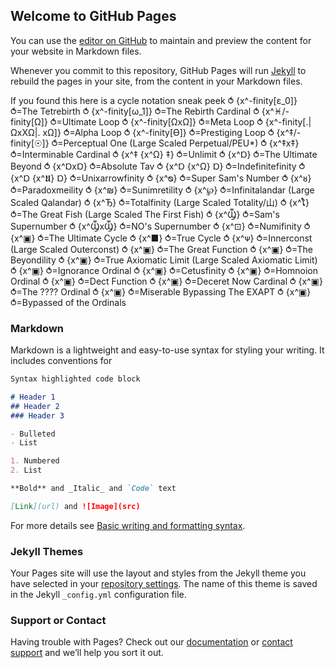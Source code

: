 ## Welcome to GitHub Pages

You can use the [editor on GitHub](https://github.com/Metroish472/metroish472.github.io/edit/main/index.md) to maintain and preview the content for your website in Markdown files.

Whenever you commit to this repository, GitHub Pages will run [Jekyll](https://jekyllrb.com/) to rebuild the pages in your site, from the content in your Markdown files.

If you found this here is a cycle notation sneak peek
⥀ {x^-finity[ε_0]} ⥀=The Tetrebirth
⥀ {x^-finity[ω_1]} ⥀=The Rebirth Cardinal
⥀ {x^♓︎/-finity[Ω]} ⥀=Ultimate Loop
⥀ {x^-finity[ΩxΩ]} ⥀=Meta Loop
⥀ {x^-finity[.|ΩxXΩ|. xΩ]} ⥀=Alpha Loop
⥀ {x^-finity[ϴ]} ⥀=Prestiging Loop
⥀ {x^‡/-finity[☉]} ⥀=Perceptual One (Large Scaled Perpetual/PEU*)
⥀ {x^‡x‡} ⥀=Interminable Cardinal
⥀ {x^‡ {x^Ω} ‡} ⥀=Unlimit
⥀ {x^Ɒ} ⥀=The Ultimate Beyond
⥀ {x^ⱰxⱰ} ⥀=Absolute Tav
⥀ {x^Ɒ {x^Ω} Ɒ} ⥀=Indefinitefinity
⥀ {x^Ɒ {x^𝖀} Ɒ} ⥀=Unixarrowfinity
⥀ {x^ᴓ} ⥀=Super Sam's Number
⥀ {x^ᴕ} ⥀=Paradoxmeility
⥀ {x^₪} ⥀=Sunimretility
⥀ {x^℘} ⥀=Infinitalandar (Large Scaled Qalandar)
⥀ {x^Ђ} ⥀=Totalfinity (Large Scaled Totality/山)
⥀ {x^ໂ} ⥀=The Great Fish (Large Scaled The First Fish)
⥀ {x^Ⳃ} ⥀=Sam's Supernumber
⥀ {x^ⳂxⳂ} ⥀=NO's Supernumber
⥀ {x^⊡} ⥀=Numifinity
⥀ {x^▣} ⥀=The Ultimate Cycle
⥀ {x^■} ⥀=True Cycle
⥀ {x^ᴪ} ⥀=Innerconst (Large Scaled Outerconst)
⥀ {x^▣} ⥀=The Great Function
⥀ {x^▣} ⥀=The Beyondility
⥀ {x^▣} ⥀=True Axiomatic Limit (Large Scaled Axiomatic Limit)
⥀ {x^▣} ⥀=Ignorance Ordinal
⥀ {x^▣} ⥀=Cetusfinity
⥀ {x^▣} ⥀=Homnoion Ordinal
⥀ {x^▣} ⥀=Dect Function
⥀ {x^▣} ⥀=Deceret Now Cardinal
⥀ {x^▣} ⥀=The ???? Ordinal
⥀ {x^▣} ⥀=Miserable Bypassing The EXAPT
⥀ {x^▣} ⥀=Bypassed of the Ordinals

### Markdown

Markdown is a lightweight and easy-to-use syntax for styling your writing. It includes conventions for

```markdown
Syntax highlighted code block

# Header 1
## Header 2
### Header 3

- Bulleted
- List

1. Numbered
2. List

**Bold** and _Italic_ and `Code` text

[Link](url) and ![Image](src)
```

For more details see [Basic writing and formatting syntax](https://docs.github.com/en/github/writing-on-github/getting-started-with-writing-and-formatting-on-github/basic-writing-and-formatting-syntax).

### Jekyll Themes

Your Pages site will use the layout and styles from the Jekyll theme you have selected in your [repository settings](https://github.com/Metroish472/metroish472.github.io/settings/pages). The name of this theme is saved in the Jekyll `_config.yml` configuration file.

### Support or Contact

Having trouble with Pages? Check out our [documentation](https://docs.github.com/categories/github-pages-basics/) or [contact support](https://support.github.com/contact) and we’ll help you sort it out.
